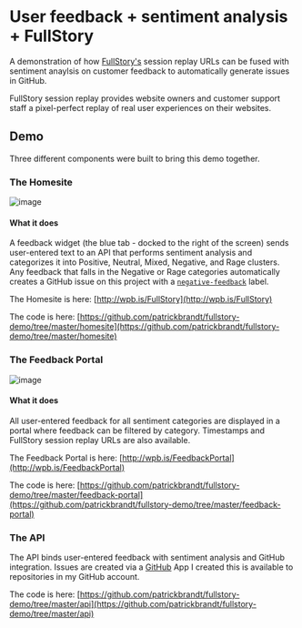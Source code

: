 # User feedback + sentiment analysis + FullStory
A demonstration of how [FullStory's](https://fullstory.com) session replay URLs can be fused with sentiment anaylsis on customer feedback to automatically generate issues in GitHub.

FullStory session replay provides website owners and customer support staff a pixel-perfect replay of real user experiences on their websites.

## Demo
Three different components were built to bring this demo together.

### The Homesite
![image](https://user-images.githubusercontent.com/11197026/46587200-86a8ae80-ca56-11e8-8d20-259e635f19b5.png)
#### What it does
A feedback widget (the blue tab - docked to the right of the screen) sends user-entered text to an API that performs sentiment analysis and categorizes it into Positive, Neutral, Mixed, Negative, and Rage clusters. Any feedback that falls in the Negative or Rage categories automatically creates a GitHub issue on this project with a [`negative-feedback`](https://github.com/patrickbrandt/fullstory-demo/labels/negative-feedback) label.

The Homesite is here: [http://wpb.is/FullStory](http://wpb.is/FullStory)

The code is here: [https://github.com/patrickbrandt/fullstory-demo/tree/master/homesite](https://github.com/patrickbrandt/fullstory-demo/tree/master/homesite)

### The Feedback Portal
![image](https://user-images.githubusercontent.com/11197026/46587232-0e8eb880-ca57-11e8-960b-3ebe32a41e6c.png)
#### What it does
All user-entered feedback for all sentiment categories are displayed in a portal where feedback can be filtered by category. Timestamps and FullStory session replay URLs are also available.

The Feedback Portal is here: [http://wpb.is/FeedbackPortal](http://wpb.is/FeedbackPortal)

The code is here: [https://github.com/patrickbrandt/fullstory-demo/tree/master/feedback-portal](https://github.com/patrickbrandt/fullstory-demo/tree/master/feedback-portal)

### The API

The API binds user-entered feedback with sentiment analysis and GitHub integration. Issues are created via a [GitHub](https://developer.github.com/apps/about-apps/#about-github-apps) App I created this is available to repositories in my GitHub account.

The code is here: [https://github.com/patrickbrandt/fullstory-demo/tree/master/api](https://github.com/patrickbrandt/fullstory-demo/tree/master/api)

